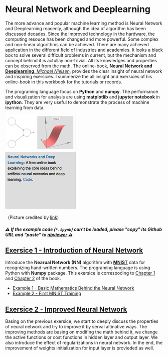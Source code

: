 # Neural Network and Deeplearning
The more advance and popular machine learning method is Neural Network and Deeplearning reacenly, although the idea of algorithm has been discussed decades. Since the improved technology in the hardware, the computing resouce has been changed and more powerful. Some complex and non-linear algorithms can be achieved. There are many achieved application in the different field of industries and academies. It looks a black box to solve several difficult problems in current, but the mechanism and concept behind it is actullay non-trivial. All its knowledges and properties can be observed from the math. The online-book, [**Neural Network and Deeplearning**, *Michael Nielsen*](http://neuralnetworksanddeeplearning.com), provides the clear insight of neural network and inspiring exersices. I summerize the all insight and exersices of his online-book in this workbook for the tutorials or records.

The programing language focus on **Python** and **numpy**. The performance and visualization for analysis are using **matplotlib** and **jupyter notebook** in **ipython**. They are very useful to demonstrate the process of machine learning from data.

<img src="../doc/book_cover.png" height="300">

（Picture credited by [link](http://michaelnielsen.org))

##### :warning: If the example code (`*.ipynb`) can't be loaded, please *"copy"* its Github URL and *"paste"* to [nbviewer](https://nbviewer.jupyter.org) :warning:

## [Exersice 1 - Introduction of Neural Network](Exersice_01/README.md)
Introduce the **Nearual Network (NN)** algorithm with **[MNIST](http://yann.lecun.com/exdb/mnist/)** data for recognizing hand-written numbers. The programing language is using Python with **Numpy** package. This exersice is correspoding to [Chapter 1](http://neuralnetworksanddeeplearning.com/chap1.html) and [Chapter 2](http://neuralnetworksanddeeplearning.com/chap2.html) of the book.

- [Example 1 - Basic Mathematics Behind the Neural Network](https://nbviewer.jupyter.org/github/juifa-tsai/workbook_MachineLearning/blob/master/Neural_Network_And_Deeplearning_MN/Exersice_01/example_01_mathNN.ipynb?flush_cache=true)
- [Example 2 - First MNIST Training](https://nbviewer.jupyter.org/github/juifa-tsai/workbook_MachineLearning/blob/master/Neural_Network_And_Deeplearning_MN/Exersice_01/example_02_FirstMNIST.ipynb?flush_cache=true)


## [Exersice 2 - Improved Neural Network](Exersice_02/README.md)
Basing on the previous exersice, we start to deeply discuss the properties of neural network and try to improve it by serval altinative ways. The improving methods are basing on modifing the math behind it, we change the active functions or cost functions in hidden layer and output layer. We also introduce the effect of regularizations in neural network. In the end, the improvement of weights initialization for input layer is provieded as well.  
